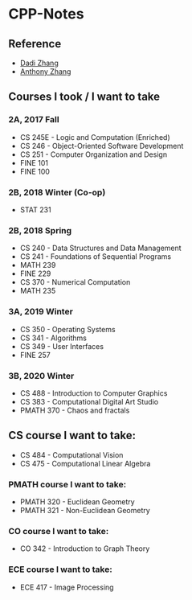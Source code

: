 # CPP-Notes
## Reference
- [Dadi Zhang](http://dzed.me/notes/2016/05/02/Cs-246.html)
- [Anthony Zhang](http://anthony-zhang.me/University-Notes/CS246/CS246.html)

## Courses I took / I want to take
### 2A, 2017 Fall
- CS 245E - Logic and Computation (Enriched)
- CS 246 - Object-Oriented Software Development 
- CS 251 - Computer Organization and Design
- FINE 101
- FINE 100

### 2B, 2018 Winter (Co-op)
- STAT 231

### 2B, 2018 Spring
- CS 240 - Data Structures and Data Management
- CS 241 - Foundations of Sequential Programs
- MATH 239
- FINE 229
- CS 370 - Numerical Computation
- MATH 235

### 3A, 2019 Winter
- CS 350 - Operating Systems
- CS 341 - Algorithms
- CS 349 - User Interfaces
- FINE 257

### 3B, 2020 Winter
- CS 488 - Introduction to Computer Graphics
- CS 383 - Computational Digital Art Studio
- PMATH 370 - Chaos and fractals 


## CS course I want to take:
- CS 484 - Computational Vision
- CS 475 - Computational Linear Algebra

### PMATH course I want to take:
- PMATH 320 - Euclidean Geometry
- PMATH 321 - Non-Euclidean Geometry

### CO course I want to take:
- CO 342 - Introduction to Graph Theory

### ECE course I want to take:
- ECE 417 - Image Processing
